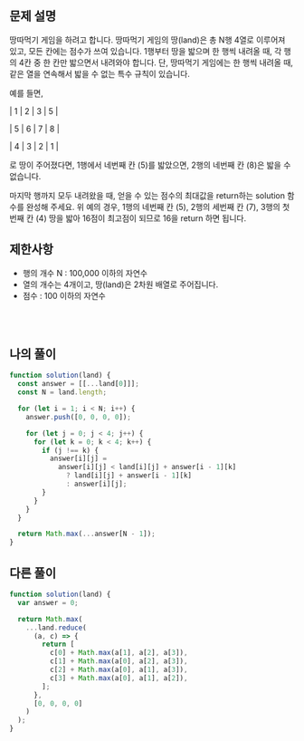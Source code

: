 ## 문제 설명

땅따먹기 게임을 하려고 합니다. 땅따먹기 게임의 땅(land)은 총 N행 4열로 이루어져 있고, 모든 칸에는 점수가 쓰여 있습니다. 1행부터 땅을 밟으며 한 행씩 내려올 때, 각 행의 4칸 중 한 칸만 밟으면서 내려와야 합니다. 단, 땅따먹기 게임에는 한 행씩 내려올 때, 같은 열을 연속해서 밟을 수 없는 특수 규칙이 있습니다.

예를 들면,

| 1 | 2 | 3 | 5 |

| 5 | 6 | 7 | 8 |

| 4 | 3 | 2 | 1 |

로 땅이 주어졌다면, 1행에서 네번째 칸 (5)를 밟았으면, 2행의 네번째 칸 (8)은 밟을 수 없습니다.

마지막 행까지 모두 내려왔을 때, 얻을 수 있는 점수의 최대값을 return하는 solution 함수를 완성해 주세요. 위 예의 경우, 1행의 네번째 칸 (5), 2행의 세번째 칸 (7), 3행의 첫번째 칸 (4) 땅을 밟아 16점이 최고점이 되므로 16을 return 하면 됩니다.

## 제한사항

- 행의 개수 N : 100,000 이하의 자연수
- 열의 개수는 4개이고, 땅(land)은 2차원 배열로 주어집니다.
- 점수 : 100 이하의 자연수

<br/>
<br/>

## 나의 풀이

```js
function solution(land) {
  const answer = [[...land[0]]];
  const N = land.length;

  for (let i = 1; i < N; i++) {
    answer.push([0, 0, 0, 0]);

    for (let j = 0; j < 4; j++) {
      for (let k = 0; k < 4; k++) {
        if (j !== k) {
          answer[i][j] =
            answer[i][j] < land[i][j] + answer[i - 1][k]
              ? land[i][j] + answer[i - 1][k]
              : answer[i][j];
        }
      }
    }
  }

  return Math.max(...answer[N - 1]);
}
```

## 다른 풀이

```js
function solution(land) {
  var answer = 0;

  return Math.max(
    ...land.reduce(
      (a, c) => {
        return [
          c[0] + Math.max(a[1], a[2], a[3]),
          c[1] + Math.max(a[0], a[2], a[3]),
          c[2] + Math.max(a[0], a[1], a[3]),
          c[3] + Math.max(a[0], a[1], a[2]),
        ];
      },
      [0, 0, 0, 0]
    )
  );
}
```
